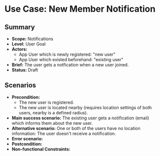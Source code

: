 # Use Case: New Member Notification

## Summary

- **Scope:** Notifications
- **Level:** User Goal
- **Actors:** 
  - App User which is newly registered: "new user"
  - App User which existed beforehand: "existing user"
- **Brief:** The user gets a notfication when a new user joined.
- **Status:** Draft

## Scenarios

- **Precondition:**
  - The new user is registered.
  - The new user is located nearby (requires location settings of both users, nearby is a defined radius).
- **Main success scenario:**
  The existing user gets a notification (email) which informs them about the new user.
- **Alternative scenario:**
  One or both of the users have no location information: The user doesn't receive a notification.
- **Error scenario:**
- **Postcondition:**
- **Non-functional Constraints:**
